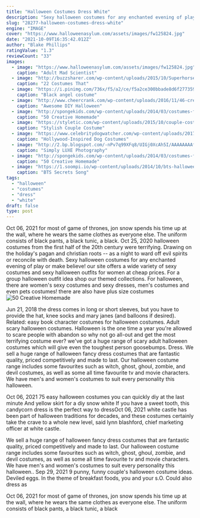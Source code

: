 ```yaml
---
title: "Halloween Costumes Dress White"
description: "Sexy halloween costumes for any enchanted evening of play or make believe! our site offers a wide variety of sexy costumes and sexy halloween outfits for women at cheap prices. For a group halloween outfit idea shop our themed collections. For halloween, there are women's sexy costumes and sexy dresses, men's costumes and even pets costumes! there are also have plus size costumes"
slug: "28277-halloween-costumes-dress-white"
engine: "IMAGE"
cover: "https://www.halloweenasylum.com/assets/images/fw125824.jpg"
date: "2021-10-09T16:35:42.012Z"
author: "Blake Phillips"
ratingValue: "1.3"
reviewCount: "33"
images:
  - image: "https://www.halloweenasylum.com/assets/images/fw125824.jpg"
    caption: "Adult Mad Scientist"
  - image: "http://buzzsharer.com/wp-content/uploads/2015/10/Superhorse.jpg"
    caption: "22 Costumes That"
  - image: "https://i.pinimg.com/736x/f5/a2/ce/f5a2ce300bbade8d6f277359b9e66c23--black-angel-costume-angel-costumes.jpg"
    caption: "Black angel costume"
  - image: "http://www.cheercrank.com/wp-content/uploads/2016/11/46-creative-homemade-halloween-costume.jpg"
    caption: "Awesome DIY Halloween"
  - image: "http://spongekids.com/wp-content/uploads/2014/03/costumes-for-kids/18-owl-kid-costume-idea.jpg"
    caption: "50 Creative Homemade"
  - image: "https://styletic.com/wp-content/uploads/2015/10/couple-costume-ideas/14-couple-costume-ideas.jpg"
    caption: "Stylish Couple Costume"
  - image: "https://www.celebritydogwatcher.com/wp-content/uploads/2017/07/pug_costume.jpg"
    caption: "Hollywood-Inspired Dog Costumes"
  - image: "http://2.bp.blogspot.com/-nPv7q99XFq8/UIGj0XcAh5I/AAAAAAAAfSE/gwDyImyZS0I/s1600/bellahallowsl3.jpg"
    caption: "Simply LUXE Photography"
  - image: "http://spongekids.com/wp-content/uploads/2014/03/costumes-for-kids/50-peter-pan-costume-little-boy.jpg"
    caption: "50 Creative Homemade"
  - image: "https://1.soompi.io/wp-content/uploads/2014/10/bts-halloween-2.jpg"
    caption: "BTS Secrets Song"
tags:
  - "halloween"
  - "costumes"
  - "dress"
  - "white"
draft: false
type: post
---
```


Oct 06, 2021 for most of game of thrones, jon snow spends his time up at the wall, where he wears the same clothes as everyone else. The uniform consists of black pants, a black tunic, a black. Oct 25, 2020 halloween costumes from the first half of the 20th century were terrifying. Drawing on the holiday's pagan and christian roots -- as a night to ward off evil spirits or reconcile with death. Sexy halloween costumes for any enchanted evening of play or make believe! our site offers a wide variety of sexy costumes and sexy halloween outfits for women at cheap prices. For a group halloween outfit idea shop our themed collections. For halloween, there are women's sexy costumes and sexy dresses, men's costumes and even pets costumes! there are also have plus size costumes
![50 Creative Homemade](http://spongekids.com/wp-content/uploads/2014/03/costumes-for-kids/18-owl-kid-costume-idea.jpg "50 Creative Homemade")

Jun 21, 2018 the dress comes in long or short sleeves, but you have to provide the hat, knee socks and mary janes (and balloons if desired). Related: easy book character costumes for halloween costumes. Adult scary halloween costumes. Halloween is the one time a year you&#39;re allowed to scare people with abandon  so why not go all-out and get the most terrifying costume ever? we&#39;ve got a huge range of scary adult halloween costumes which will give even the toughest person goosebumps. Dress. We sell a huge range of halloween fancy dress costumes that are fantastic quality, priced competitively and made to last. Our halloween costume range includes some favourites such as witch, ghost, ghoul, zombie, and devil costumes, as well as some all time favourite tv and movie characters. We have men&#39;s and women&#39;s costumes to suit every personality this halloween.
<!--inArticleAds-->

<!--galleryOne-->

Oct 06, 2021 75 easy halloween costumes you can quickly diy at the last minute  And yellow skirt for a diy snow white If you have a sweet tooth, this candycorn dress is the perfect way to dressOct 06, 2021 white castle has been part of halloween traditions for decades, and these costumes certainly take the crave to a whole new level, said lynn blashford, chief marketing officer at white castle.
<!--inArticleAds-->

<!--galleryTwo-->

We sell a huge range of halloween fancy dress costumes that are fantastic quality, priced competitively and made to last. Our halloween costume range includes some favourites such as witch, ghost, ghoul, zombie, and devil costumes, as well as some all time favourite tv and movie characters. We have men's and women's costumes to suit every personality this halloween.. Sep 29, 2021 9 punny, funny couple's halloween costume ideas. Deviled eggs. In the theme of breakfast foods, you and your s.O. Could also dress as
<!--galleryThree-->

Oct 06, 2021 for most of game of thrones, jon snow spends his time up at the wall, where he wears the same clothes as everyone else. The uniform consists of black pants, a black tunic, a black